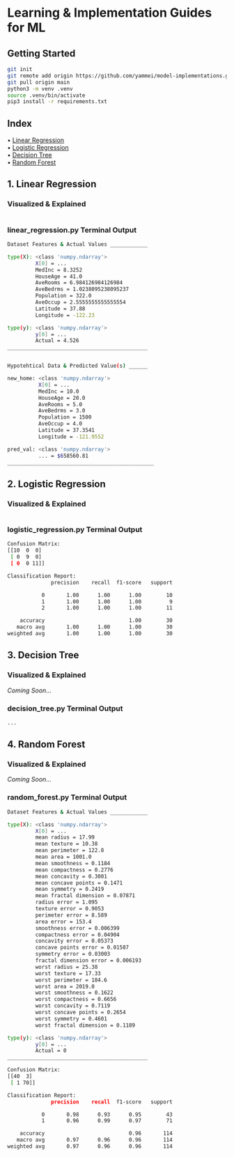 <h1>Learning & Implementation Guides for ML</h1>
<h2>Getting Started</h2>

```bash
git init
git remote add origin https://github.com/yammei/model-implementations.git
git pull origin main
python3 -m venv .venv
source .venv/bin/activate
pip3 install -r requirements.txt
```

<h2>Index</h2>
• <a href="1">Linear Regression</a><br>
• <a href="2">Logistic Regression</a><br>
• <a href="3">Decision Tree</a><br>
• <a href="4">Random Forest</a><br>

<h2 id="1">1. Linear Regression</h2>

<h3>Visualized & Explained</h3>

<img src="https://github.com/yammei/model-implementations/blob/main/LinearRegression/linear_regression_visualized.png" alt=""/>

<h3>linear_regression.py Terminal Output</h3>

```bash
Dataset Features & Actual Values ____________

type(X): <class 'numpy.ndarray'>
         X[0] = ...
         MedInc = 8.3252
         HouseAge = 41.0
         AveRooms = 6.984126984126984
         AveBedrms = 1.0238095238095237
         Population = 322.0
         AveOccup = 2.5555555555555554
         Latitude = 37.88
         Longitude = -122.23

type(y): <class 'numpy.ndarray'>
         y[0] = ...
         Actual = 4.526
_____________________________________________


Hypotehtical Data & Predicted Value(s) ______

new_home: <class 'numpy.ndarray'>
          X[0] = ...
          MedInc = 10.0
          HouseAge = 20.0
          AveRooms = 5.0
          AveBedrms = 3.0
          Population = 1500
          AveOccup = 4.0
          Latitude = 37.3541
          Longitude = -121.9552

pred_val: <class 'numpy.ndarray'>
          ... = $658560.81
_______________________________________________
```

<h2 id="2">2. Logistic Regression</h2>

<h3>Visualized & Explained</h3>

<img src="https://github.com/yammei/model-implementations/blob/main/LogisticRegression/logistic_regression_visualized.png" alt=""/>

<h3>logistic_regression.py Terminal Output</h3>

```bash
Confusion Matrix:
[[10  0  0]
 [ 0  9  0]
 [ 0  0 11]]

Classification Report:
              precision    recall  f1-score   support

           0       1.00      1.00      1.00        10
           1       1.00      1.00      1.00         9
           2       1.00      1.00      1.00        11

    accuracy                           1.00        30
   macro avg       1.00      1.00      1.00        30
weighted avg       1.00      1.00      1.00        30
```

<h2 id="3">3. Decision Tree</h2>

<h3>Visualized & Explained</h3>
<i>Coming Soon...</i>

<h3>decision_tree.py Terminal Output</h3>

```bash
...
```

<h2 id="4">4. Random Forest</h2>

<h3>Visualized & Explained</h3>
<i>Coming Soon...</i>

<h3>random_forest.py Terminal Output</h3>

```bash
Dataset Features & Actual Values ____________

type(X): <class 'numpy.ndarray'>
         X[0] = ...
         mean radius = 17.99
         mean texture = 10.38
         mean perimeter = 122.8
         mean area = 1001.0
         mean smoothness = 0.1184
         mean compactness = 0.2776
         mean concavity = 0.3001
         mean concave points = 0.1471
         mean symmetry = 0.2419
         mean fractal dimension = 0.07871
         radius error = 1.095
         texture error = 0.9053
         perimeter error = 8.589
         area error = 153.4
         smoothness error = 0.006399
         compactness error = 0.04904
         concavity error = 0.05373
         concave points error = 0.01587
         symmetry error = 0.03003
         fractal dimension error = 0.006193
         worst radius = 25.38
         worst texture = 17.33
         worst perimeter = 184.6
         worst area = 2019.0
         worst smoothness = 0.1622
         worst compactness = 0.6656
         worst concavity = 0.7119
         worst concave points = 0.2654
         worst symmetry = 0.4601
         worst fractal dimension = 0.1189

type(y): <class 'numpy.ndarray'>
         y[0] = ...
         Actual = 0
_____________________________________________

Confusion Matrix:
[[40  3]
 [ 1 70]]

Classification Report:
              precision    recall  f1-score   support

           0       0.98      0.93      0.95        43
           1       0.96      0.99      0.97        71

    accuracy                           0.96       114
   macro avg       0.97      0.96      0.96       114
weighted avg       0.97      0.96      0.96       114
```
